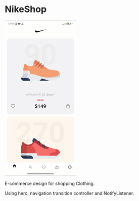 # NikeShop

![alt text](https://raw.githubusercontent.com/emadhbasri/flutter_nike_shop/master/demo/NikeShop.gif)

E-commerce design for shopping Clothing.

Using hero, navigation transition controller and NotifyListener.